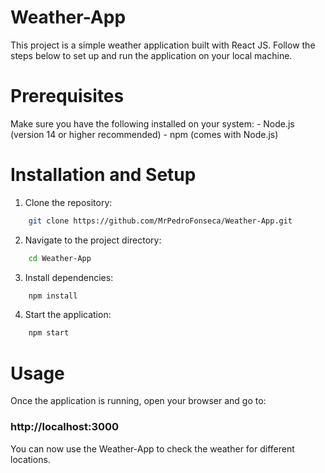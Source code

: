 # Weather-App

This project is a simple weather application built with  React JS. Follow the steps below to set up and run the application on your local machine.

# Prerequisites

Make sure you have the following installed on your system:
    - Node.js (version 14 or higher recommended)
    - npm (comes with Node.js)

# Installation and Setup

1. Clone the repository:
```bash
    git clone https://github.com/MrPedroFonseca/Weather-App.git
```
2. Navigate to the project directory:
```bash
    cd Weather-App
 ```
3. Install dependencies:
```bash
    npm install
  ```
4. Start the application:
```bash
    npm start
  ```

# Usage

Once the application is running, open your browser and go to:

### http://localhost:3000

You can now use the Weather-App to check the weather for different locations.